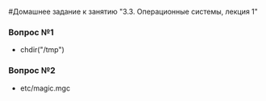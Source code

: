 #Домашнее задание к занятию "3.3. Операционные системы, лекция 1"

### Вопрос №1
- chdir("/tmp")
### Вопрос №2
- etc/magic.mgc
